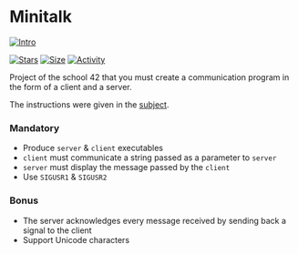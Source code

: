 # Minitalk

 [![Intro](https://img.shields.io/badge/Cursus-Minitalk-success?style=for-the-badge&logo=42)](https://github.com/bshintak/Minitalk)
 
 [![Stars](https://img.shields.io/github/stars/bshintak/Minitalk?color=ffff00&label=Stars&logo=Stars&style=?style=flat)](https://github.com/bshintak/Minitalk)
 [![Size](https://img.shields.io/github/repo-size/bshintak/Minitalk?color=blue&label=Size&logo=Size&style=?style=flat)](https://github.com/bshintak/Minitalk)
 [![Activity](https://img.shields.io/github/last-commit/bshintak/Minitalk?color=red&label=Last%20Commit&style=flat)](https://github.com/bshintak/Minitalk)

Project of the school 42 that you must create a communication program in the form of a client and a server.

The instructions were given in the [subject](https://github.com/bshintak/Minitalk/blob/master/subject_minitalk.pdf).
 
 ### Mandatory

- Produce `server` & `client` executables
- `client` must communicate a string passed as a parameter to `server`
- `server` must display the message passed by the `client`
- Use `SIGUSR1` & `SIGUSR2`

### Bonus

- The server acknowledges every message received by sending back a signal to the client
- Support Unicode characters
